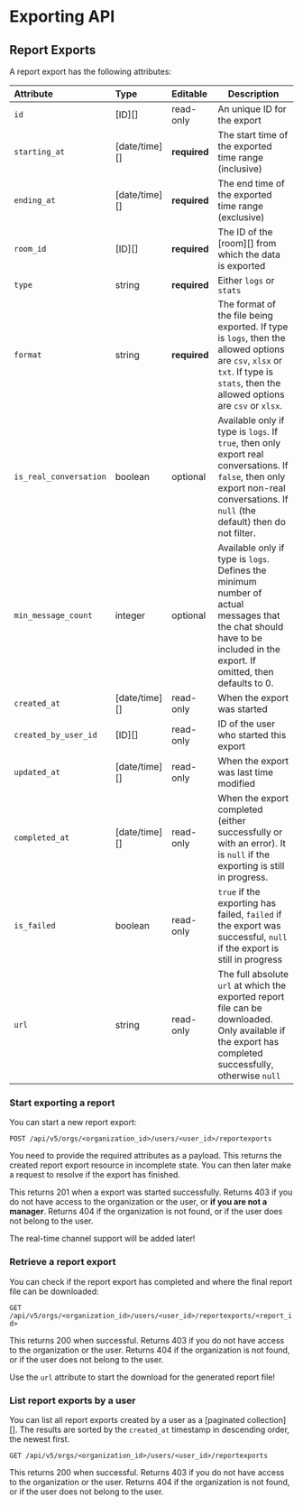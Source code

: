 # Exporting API

## Report Exports

A report export has the following attributes:

Attribute | Type | Editable | Description
:---------|:-----|:---------|------------
`id` | [ID][] | read-only | An unique ID for the export
`starting_at` | [date/time][] | **required** | The start time of the exported time range (inclusive)
`ending_at` | [date/time][] | **required** | The end time of the exported time range (exclusive)
`room_id` | [ID][] | **required** | The ID of the [room][] from which the data is exported
`type` | string | **required** | Either `logs` or `stats`
`format` | string | **required** | The format of the file being exported. If type is `logs`, then the allowed options are `csv`, `xlsx` or `txt`. If type is `stats`, then the allowed options are `csv` or `xlsx`.
`is_real_conversation` | boolean | optional | Available only if type is `logs`. If `true`, then only export real conversations. If `false`, then only export non-real conversations. If `null` (the default) then do not filter.
`min_message_count` | integer | optional | Available only if type is `logs`. Defines the minimum number of actual messages that the chat should have to be included in the export. If omitted, then defaults to 0.
`created_at` | [date/time][] | read-only | When the export was started
`created_by_user_id` | [ID][] | read-only | ID of the user who started this export
`updated_at` | [date/time][] | read-only | When the export was last time modified
`completed_at` | [date/time][] | read-only | When the export completed (either successfully or with an error). It is `null` if the exporting is still in progress.
`is_failed` | boolean | read-only | `true` if the exporting has failed, `failed` if the export was successful, `null` if the export is still in progress
`url` | string | read-only | The full absolute `url` at which the exported report file can be downloaded. Only available if the export has completed successfully, otherwise `null`


### Start exporting a report

You can start a new report export:

`POST /api/v5/orgs/<organization_id>/users/<user_id>/reportexports`

You need to provide the required attributes as a payload. This returns the created report export resource in incomplete state. You can then later make a request to resolve if the export has finished.

This returns 201 when a export was started successfully. Returns 403 if you do not have access to the organization or the user, or **if you are not a manager**. Returns 404 if the organization is not found, or if the user does not belong to the user.

<aside class="info">
The real-time channel support will be added later!
</aside>

### Retrieve a report export

You can check if the report export has completed and where the final report file can be downloaded:

`GET /api/v5/orgs/<organization_id>/users/<user_id>/reportexports/<report_id>`

This returns 200 when successful. Returns 403 if you do not have access to the organization or the user. Returns 404 if the organization is not found, or if the user does not belong to the user.

<aside class="success">
Use the <code>url</code> attribute to start the download for the generated report file!
</aside>


### List report exports by a user

You can list all report exports created by a user as a [paginated collection][]. The results are sorted by the `created_at` timestamp in descending order, the newest first.

`GET /api/v5/orgs/<organization_id>/users/<user_id>/reportexports`

This returns 200 when successful. Returns 403 if you do not have access to the organization or the user. Returns 404 if the organization is not found, or if the user does not belong to the user.
